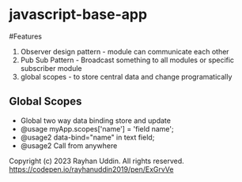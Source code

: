 # javascript-base-app

#Features

1. Observer design pattern - module can communicate each other
2. Pub Sub Pattern - Broadcast something to all modules or specific subscriber module
3. global scopes - to store central data and change programatically

## Global Scopes

 * Global two way data binding store and update
 * @usage  myApp.scopes['name'] = 'field name';
 * @usage2 data-bind="name" in text field;
 * @usage2 Call from anywhere
   
Copyright (c) 2023 Rayhan Uddin. All rights reserved.
https://codepen.io/rayhanuddin2019/pen/ExGrvVe

